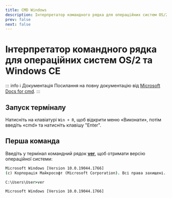 ```yaml
---
title: CMD Windows
description: Інтерпретатор командного рядка для операційних систем OS/2 та Windows CE
prev: false
next: false
---
```


# Інтерпретатор командного рядка для операційних систем OS/2 та Windows CE

::: info ℹ️ Документація
Посилання на повну документацію від [Microsoft Docs for cmd](https://docs.microsoft.com/en-us/windows-server/administration/windows-commands/cmd 'Microsoft Dosc').
:::

## Запуск терміналу

Натисніть на клавіатурі `Win + R`, щоб відкрити меню «Виконати», потім введіть «cmd» та натисніть клавішу "Enter".

## Перша команда

Введіть у термінал командний рядок **[ver](https://docs.microsoft.com/en-us/windows-server/administration/windows-commands/ver 'Microsoft Dosc')**, щоб отримати версію операційної системи:

```cmd
Microsoft Windows [Version 10.0.19044.1766]
(c) Корпорація Майкрософт (Microsoft Corporation). Всі права захищені.

C:\Users\User>ver

Microsoft Windows [Version 10.0.19044.1766]
```
